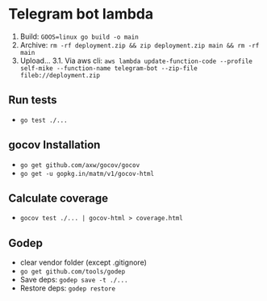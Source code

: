 # Telegram bot lambda
1. Build: `GOOS=linux go build -o main`
2. Archive: `rm -rf deployment.zip && zip deployment.zip main && rm -rf main`
3. Upload...
3.1. Via aws cli: `aws lambda update-function-code --profile self-mike --function-name telegram-bot --zip-file fileb://deployment.zip`

## Run tests
- `go test ./...`

## gocov Installation
- `go get github.com/axw/gocov/gocov`
- `go get -u gopkg.in/matm/v1/gocov-html`

## Calculate coverage
- `gocov test ./... | gocov-html > coverage.html`


## Godep
- clear vendor folder (except .gitignore)
- `go get github.com/tools/godep`
- Save deps: `godep save -t ./...`
- Restore deps: `godep restore`
